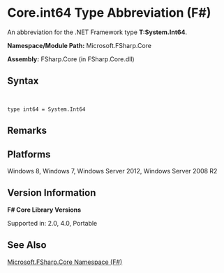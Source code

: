 # Core.int64 Type Abbreviation (F#)

An abbreviation for the .NET Framework type **T:System.Int64**.

**Namespace/Module Path:** Microsoft.FSharp.Core

**Assembly:** FSharp.Core (in FSharp.Core.dll)


## Syntax


```


type int64 = System.Int64

```



## Remarks

## Platforms
Windows 8, Windows 7, Windows Server 2012, Windows Server 2008 R2


## Version Information
**F# Core Library Versions**

Supported in: 2.0, 4.0, Portable




## See Also
[Microsoft.FSharp.Core Namespace &#40;F&#35;&#41;](Microsoft.FSharp.Core+Namespace+%28FSharp%29.md)

